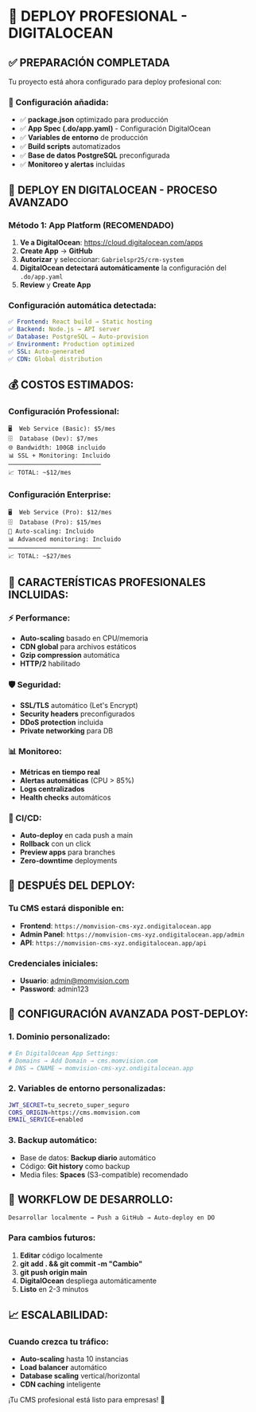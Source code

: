 # 🚀 DEPLOY PROFESIONAL - DIGITALOCEAN

## ✅ PREPARACIÓN COMPLETADA

Tu proyecto está ahora configurado para deploy profesional con:

### 🔧 Configuración añadida:
- ✅ **package.json** optimizado para producción
- ✅ **App Spec (.do/app.yaml)** - Configuración DigitalOcean
- ✅ **Variables de entorno** de producción  
- ✅ **Build scripts** automatizados
- ✅ **Base de datos PostgreSQL** preconfigurada
- ✅ **Monitoreo y alertas** incluidas

## 🌊 DEPLOY EN DIGITALOCEAN - PROCESO AVANZADO

### Método 1: App Platform (RECOMENDADO)

1. **Ve a DigitalOcean**: https://cloud.digitalocean.com/apps
2. **Create App** → **GitHub** 
3. **Autorizar** y seleccionar: `Gabrielspr25/crm-system`
4. **DigitalOcean detectará automáticamente** la configuración del `.do/app.yaml`
5. **Review** y **Create App**

### Configuración automática detectada:
```yaml
✅ Frontend: React build → Static hosting
✅ Backend: Node.js → API server  
✅ Database: PostgreSQL → Auto-provision
✅ Environment: Production optimized
✅ SSL: Auto-generated
✅ CDN: Global distribution
```

## 💰 COSTOS ESTIMADOS:

### Configuración Professional:
```
🖥️  Web Service (Basic): $5/mes
🗄️  Database (Dev): $7/mes  
🌐 Bandwidth: 100GB incluido
📊 SSL + Monitoring: Incluido
──────────────────────────
📈 TOTAL: ~$12/mes
```

### Configuración Enterprise:
```
🖥️  Web Service (Pro): $12/mes
🗄️  Database (Pro): $15/mes
🔄 Auto-scaling: Incluido
📊 Advanced monitoring: Incluido
──────────────────────────
📈 TOTAL: ~$27/mes
```

## 🎯 CARACTERÍSTICAS PROFESIONALES INCLUIDAS:

### ⚡ Performance:
- **Auto-scaling** basado en CPU/memoria
- **CDN global** para archivos estáticos  
- **Gzip compression** automática
- **HTTP/2** habilitado

### 🛡️ Seguridad:
- **SSL/TLS** automático (Let's Encrypt)
- **Security headers** preconfigurados
- **DDoS protection** incluida
- **Private networking** para DB

### 📊 Monitoreo:
- **Métricas en tiempo real**
- **Alertas automáticas** (CPU > 85%)
- **Logs centralizados**
- **Health checks** automáticos

### 🔄 CI/CD:
- **Auto-deploy** en cada push a main
- **Rollback** con un click
- **Preview apps** para branches
- **Zero-downtime** deployments

## 🚀 DESPUÉS DEL DEPLOY:

### Tu CMS estará disponible en:
- **Frontend**: `https://momvision-cms-xyz.ondigitalocean.app`
- **Admin Panel**: `https://momvision-cms-xyz.ondigitalocean.app/admin`
- **API**: `https://momvision-cms-xyz.ondigitalocean.app/api`

### Credenciales iniciales:
- **Usuario**: admin@momvision.com
- **Password**: admin123

## 🔧 CONFIGURACIÓN AVANZADA POST-DEPLOY:

### 1. Dominio personalizado:
```bash
# En DigitalOcean App Settings:
# Domains → Add Domain → cms.momvision.com
# DNS → CNAME → momvision-cms-xyz.ondigitalocean.app
```

### 2. Variables de entorno personalizadas:
```bash
JWT_SECRET=tu_secreto_super_seguro
CORS_ORIGIN=https://cms.momvision.com
EMAIL_SERVICE=enabled
```

### 3. Backup automático:
- Base de datos: **Backup diario** automático
- Código: **Git history** como backup
- Media files: **Spaces** (S3-compatible) recomendado

## 🔄 WORKFLOW DE DESARROLLO:

```
Desarrollar localmente → Push a GitHub → Auto-deploy en DO
```

### Para cambios futuros:
1. **Editar** código localmente
2. **git add . && git commit -m "Cambio"**
3. **git push origin main**  
4. **DigitalOcean** despliega automáticamente
5. **Listo** en 2-3 minutos

## 📈 ESCALABILIDAD:

### Cuando crezca tu tráfico:
- **Auto-scaling** hasta 10 instancias
- **Load balancer** automático
- **Database scaling** vertical/horizontal
- **CDN caching** inteligente

¡Tu CMS profesional está listo para empresas! 🚀